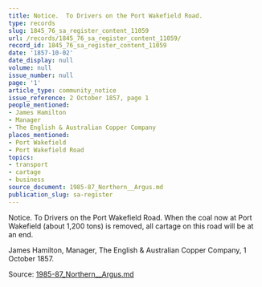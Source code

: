 ```yaml
---
title: Notice.  To Drivers on the Port Wakefield Road.
type: records
slug: 1845_76_sa_register_content_11059
url: /records/1845_76_sa_register_content_11059/
record_id: 1845_76_sa_register_content_11059
date: '1857-10-02'
date_display: null
volume: null
issue_number: null
page: '1'
article_type: community_notice
issue_reference: 2 October 1857, page 1
people_mentioned:
- James Hamilton
- Manager
- The English & Australian Copper Company
places_mentioned:
- Port Wakefield
- Port Wakefield Road
topics:
- transport
- cartage
- business
source_document: 1985-87_Northern__Argus.md
publication_slug: sa-register
---
```


Notice.  To Drivers on the Port Wakefield Road.  When the coal now at Port Wakefield (about 1,200 tons) is removed, all cartage on this road will be at an end.

James Hamilton, Manager, The English & Australian Copper Company, 1 October 1857.

Source: [1985-87_Northern__Argus.md](/downloads/markdown/1985-87_Northern__Argus.md)
